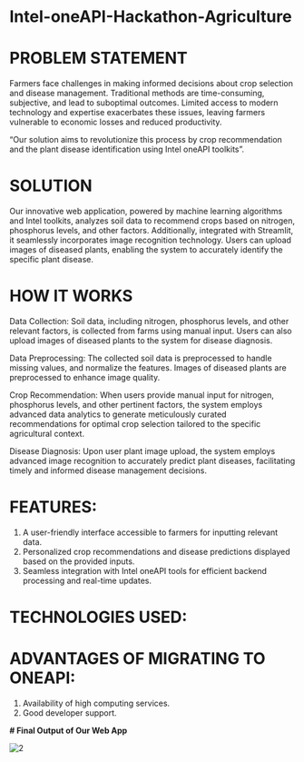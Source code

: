 # Intel-oneAPI-Hackathon-Agriculture
# PROBLEM STATEMENT
Farmers face challenges in making informed decisions about crop selection and disease management. Traditional methods are time-consuming, subjective, and lead to suboptimal outcomes. Limited access to modern technology and expertise exacerbates these issues, leaving farmers vulnerable to economic losses and reduced productivity.

“Our solution aims to revolutionize this process by crop recommendation and the plant disease identification using Intel oneAPI toolkits”.
# SOLUTION
Our innovative web application, powered by machine learning algorithms and Intel toolkits, analyzes soil data to recommend crops based on nitrogen, phosphorus levels, and other factors. Additionally, integrated with Streamlit, it seamlessly incorporates image recognition technology. Users can upload images of diseased plants, enabling the system to accurately identify the specific plant disease.
# HOW IT WORKS
Data Collection:
     Soil data, including nitrogen, phosphorus levels, and other relevant factors, is collected from farms using manual input.
     Users can also upload images of diseased plants to the system for disease diagnosis.

Data Preprocessing:
The collected soil data is preprocessed to handle missing values, and normalize the features.
Images of diseased plants are preprocessed to enhance image quality.

Crop Recommendation:
When users provide manual input for nitrogen, phosphorus levels, and other pertinent factors, the system employs advanced data analytics to generate meticulously curated recommendations for optimal crop selection tailored to the specific agricultural context.

Disease Diagnosis:
Upon user plant image upload, the system employs advanced image recognition to accurately predict plant diseases, facilitating timely and informed disease management decisions.

# FEATURES:
1. A user-friendly interface accessible to farmers for inputting relevant data.
2. Personalized crop recommendations and disease predictions displayed based on the provided inputs.
3. Seamless integration with Intel oneAPI tools for efficient backend processing and real-time updates.

# TECHNOLOGIES USED:

# ADVANTAGES OF MIGRATING TO ONEAPI:
1. Availability of high computing services.
2. Good developer support.
   
**# Final Output of Our Web App**




![2](https://github.com/reeshmashahiras/Intel-oneAPI-Hackathon-Agriculture/assets/100523261/dee77ddf-6c29-41cf-a6df-2d96dda8320a)





